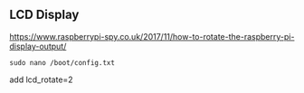 ## LCD Display

https://www.raspberrypi-spy.co.uk/2017/11/how-to-rotate-the-raspberry-pi-display-output/

```
sudo nano /boot/config.txt
```

add lcd_rotate=2
